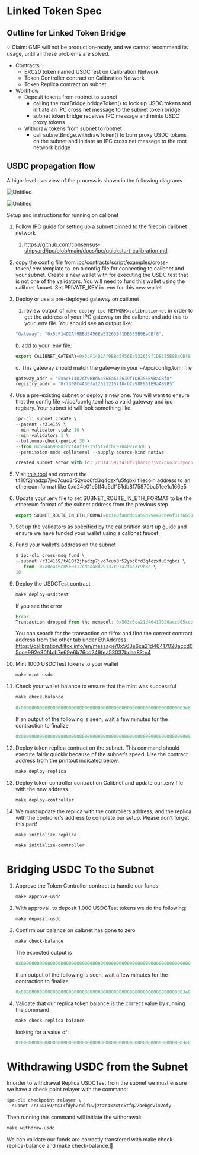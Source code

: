 # Linked Token Spec

## Outline for Linked Token Bridge

<aside>
💡 Claim: GMP will not be production-ready, and we cannot recommend its usage, until all these problems are solved.

</aside>

- Contracts
    - ERC20 token named USDCTest on Calibration Network
    - Token Controller contract on Calibration Network
    - Token Replica contract on subnet
- Workflow
    - Deposit tokens from rootnet to subnet
        - calling the rootBridge.bridgeToken() to lock up USDC tokens and initiate an IPC cross net message to the subnet token bridge
        - subnet token bridge receives IPC message and mints USDC proxy tokens
    - Withdraw tokens from subnet to rootnet
        - call subnetBridge.withdrawToken() to burn proxy USDC tokens on the subnet and initiate an IPC cross net message to the root network bridge

## USDC propagation flow

A high-level overview of the process is shown in the following diagrams

![Untitled](https://prod-files-secure.s3.us-west-2.amazonaws.com/75c9b610-402a-494d-9887-8258d6cc60b5/3e024f7e-8279-4b41-bd16-034bf5f603e1/Untitled.png)

![Untitled](https://prod-files-secure.s3.us-west-2.amazonaws.com/75c9b610-402a-494d-9887-8258d6cc60b5/75ff1b6d-3576-4754-884f-57b595e8f5ee/Untitled.png)

Setup and instructions for running on calibnet

1. Follow IPC guide for setting up a subnet pinned to the filecoin calibnet network
    1. https://github.com/consensus-shipyard/ipc/blob/main/docs/ipc/quickstart-calibration.md
2. copy the config file from ipc/contracts/script/examples/cross-token/.env.template to .en a config file for connecting to calibnet and your subnet. Create a new wallet with for executing the USDC test that is not one of the validators. You will need to fund this wallet using the calibnet facuet. Set PRIVATE_KEY in .env for this new wallet.
3. Deploy or use a pre-deployed gateway on calibnet
    1. review output of `make deploy-ipc NETWORK=calibrationnet`  in order to get the address of your IPC gateway on the calbnet and add this to your .env file. You should see an output like:

    ```jsx
    "Gateway": "0x5cF14D2Af9BBd5456Ea532639f1DB355B9BaCBf8",
    ```

    b.  add to your .env file:

    ```jsx
    export CALIBNET_GATEWAY=0x5cF14D2Af9BBd5456Ea532639f1DB355B9BaCBf8
    ```

    c.  This gateway should match the gateway in your ~/.ipc/config.toml file

    ```jsx
    gateway_addr = "0x5cF14D2Af9BBd5456Ea532639f1DB355B9BaCBf8"
    registry_addr = "0x7308C4A503a12521215718cbCa98F951E9aAB9B5"
    ```

4. Use a pre-existing subnet or deploy a new one. You will want to ensure that the config file ~/.ipc/confg.toml has a valid gateway and ipc registry. Your subnet id will look something like:

    ```jsx
    ipc-cli subnet create \
    --parent /r314159 \
    --min-validator-stake 10 \
    --min-validators 1 \
    --bottomup-check-period 30 \
    --from 0x684a69080fd214af19215f5f7dfbc9704027e3d6 \
    --permission-mode collateral --supply-source-kind native

    created subnet actor with id: /r314159/t410f2jhadzp7jvo7cuo3r52yoc6fd3q4czxfu5fgbxi

    ```

5. Visit [this tool](https://beryx.zondax.ch/address_converter) and convert the t410f2jhadzp7jvo7cuo3r52yoc6fd3q4czxfu5fgbxi filecoin address to an ethereum format like 0xd24e01e5ff4d5df151db8f75870bc51ee1c166e5
6. Update your .env file to set SUBNET_ROUTE_IN_ETH_FORMAT to be the ethereum format of the subnet address from the previous step

    ```jsx
    export SUBNET_ROUTE_IN_ETH_FORMAT=0x1e0fa8dd65a59399e47cbe6f31766586b41204c3
    ```

7. Set up the validators as specified by the calibration start up guide and ensure we have funded your wallet using a calibnet faucet
8. Fund your wallet’s address on the subnet

    ```jsx
    $ ipc-cli cross-msg fund \
    --subnet /r314159/t410f2jhadzp7jvo7cuo3r52yoc6fd3q4czxfu5fgbxi \
     --from  0xa0e416c85e0117cdbaa8d29137c97a2f4a3c9b8e \
    10
    ```

9. Deploy the USDCTest contract

    ```jsx
    make deploy-usdctest
    ```

    If you see the error

    ```jsx
    Error:
    Transaction dropped from the mempool: 0x563e6ca21d46417020accd05cce992e30f4cb7e69e6b76cc249fea53037bdaa8
    ```

    You can search for the transaction on filfox and find the correct contract address from the other tab under EthAddress: https://calibration.filfox.info/en/message/0x563e6ca21d46417020accd05cce992e30f4cb7e69e6b76cc249fea53037bdaa8?t=4

10. Mint 1000 USDCTest tokens to your wallet

    ```jsx
    make mint-usdc
    ```

11. Check your wallet balance to ensure that the mint was successful

    ```jsx
    make check-balance
    ```

    ```jsx
    0x00000000000000000000000000000000000000000000000000000000000003e8
    ```

    If an output of the following is seen, wait a few minutes for the contraction to finalize

    ```jsx
    0x0000000000000000000000000000000000000000000000000000000000000000
    ```

12. Deploy token replica contract on the subnet. This command should execute fairly quickly because of the subnet’s speed. Use the contract address from the printout indicated below.

    ```jsx
    make deploy-replica
    ```

13. Deploy token controller contract on Calibnet and update our .env file with the new address.

    ```jsx
    make deploy-controller
    ```

14. We must update the replica with the controllers address, and the replica with the controller’s address to complete our setup. Please don’t forget this part!

    ```jsx
    make initialize-replica
    ```

    ```jsx
    make initialize-controller
    ```


# Bridging USDC To the Subnet

1. Approve the Token Controller contract to handle our funds:

    ```jsx
    make approve-usdc
    ```

2. With approval, to deposit 1,000 USDCTest tokens we do the following:

    ```jsx
    make deposit-usdc
    ```

3. Confirm our balance on calbnet has gone to zero

    ```jsx
    make check-balance
    ```

    The expected output is

    ```jsx
    0x0000000000000000000000000000000000000000000000000000000000000000
    ```

    If an output of the following is seen, wait a few minutes for the contraction to finalize

    ```jsx
    0x00000000000000000000000000000000000000000000000000000000000003e8
    ```

4. Validate that our replica token balance is the correct value by running the command

    ```jsx
    make check-replica-balance
    ```

    looking for a value of:

    ```jsx
    0x00000000000000000000000000000000000000000000000000000000000003e8
    ```


# Withdrawing USDC from the Subnet

In order to withdrawal Replica USDCTest from the subnet we must ensure we have a check point relayer with the command:

```jsx
ipc-cli checkpoint relayer \
--subnet /r314159/t410fdyh2rxlfuwjztzd4xzxtc5tfq22bebgdvlx2ofy
```

Then running this command will initiate the withdrawal:

```jsx
make withdraw-usdc
```

We can validate our funds are correctly transfered with make check-replica-balance and make check-balance.

